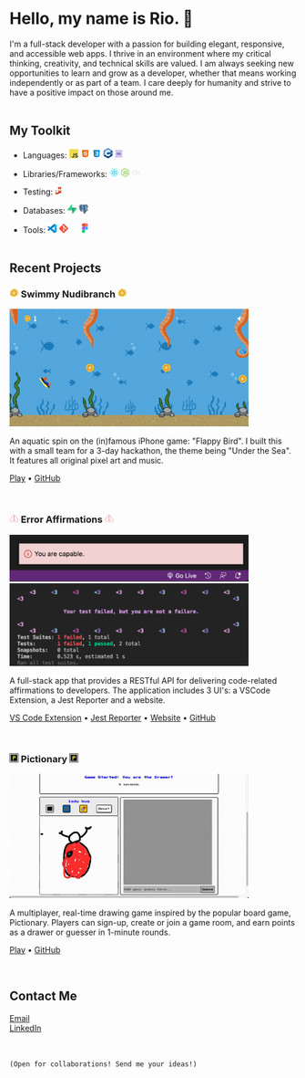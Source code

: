 # Hello, my name is Rio. 👋

I'm a full-stack developer with a passion for building elegant, responsive, and accessible web apps. I thrive in an environment where my critical thinking, creativity, and technical skills are valued. I am always seeking new opportunities to learn and grow as a developer, whether that means working independently or as part of a team. I care deeply for humanity and strive to have a positive impact on those around me. <br> <br>

## My Toolkit

-   Languages: <img src="https://github.com/rioredwards/rioredwards/blob/main/assets/Logos/JS_Logos/64px-JavaScript-logo.png" alt="JavaScript" width="16"/> <img src="https://github.com/rioredwards/rioredwards/blob/main/assets/Logos/HTML_Logos/icons8-html-5-48.png" alt="JavaScript" width="16"/> <img src="https://github.com/rioredwards/rioredwards/blob/main/assets/Logos/CSS_Logos/icons8-css3-48.png" alt="JavaScript" width="16"/> <img src="https://github.com/rioredwards/rioredwards/blob/main/assets/Logos/C++_Logos/ISO_C++_Logo.svg (2).png" alt="JavaScript" width="16"/> <img src="https://github.com/rioredwards/rioredwards/blob/main/assets/Logos/SQL_Icons/icons8-sql-96.png" alt="JavaScript" width="16"/>

-   Libraries/Frameworks: <img src="https://github.com/rioredwards/rioredwards/blob/main/assets/Logos/React_Logos/1174949_js_react js_logo_react_react native_icon.png" alt="JavaScript" width="16"/> <img src="https://github.com/rioredwards/rioredwards/blob/main/assets/Logos/NodeJS_Logos/node-js (2).png" alt="JavaScript" width="16"/> <img src="https://github.com/rioredwards/rioredwards/blob/main/assets/Logos/Express.js_logos/output-onlinepngtools.png" alt="JavaScript" width="16"/>

-   Testing: <img src="https://github.com/rioredwards/rioredwards/blob/main/assets/Logos/jest_Logos/jest-logo-svg-vector.svg" alt="JavaScript" width="12"/>
-   Databases: <img src="https://github.com/rioredwards/rioredwards/blob/main/assets/Logos/Supabase_logos/supabase-logo-icon.png" alt="JavaScript" width="16"/> <img src="https://github.com/rioredwards/rioredwards/blob/main/assets/Logos/PostgreSQL_Logos/PostgreSQL_logo.3colors.120x120.png" alt="JavaScript" width="16"/>
-   Tools: <img src="https://github.com/rioredwards/rioredwards/blob/main/assets/Logos/visual-studio-code_Logos/vscode.png" alt="JavaScript" width="16"/> <img src="https://github.com/rioredwards/rioredwards/blob/main/assets/Logos/Git_Logos/Git-Icon-1788C.png" alt="JavaScript" width="16"/> <img src="https://github.com/rioredwards/rioredwards/blob/main/assets/Logos/GitHub_Logos/github-mark-white.png" alt="JavaScript" width="16"/> <img src="https://github.com/rioredwards/rioredwards/blob/main/assets/Logos/Figma-Logos/Figma-Icon.svg" alt="JavaScript" width="11"/>
    <br> <br>

## Recent Projects

### <img src="https://github.com/rioredwards/rioredwards/blob/main/assets/Swimmy_Nudibranch_Images/starfish-coin.png" alt="JavaScript" width="16"/> Swimmy Nudibranch <img src="https://github.com/rioredwards/rioredwards/blob/main/assets/Swimmy_Nudibranch_Images/starfish-coin.png" alt="JavaScript" width="16"/>

<img src="https://github.com/rioredwards/rioredwards/blob/main/assets/Swimmy_Nudibranch_Images/Swimmy_Nudibranch.gif" alt="JavaScript" width="420"/>

An aquatic spin on the (in)famous iPhone game: "Flappy Bird". I built this with a small team for a 3-day
hackathon, the theme being "Under the Sea". It features all original pixel art and music.

[Play](https://swimmy-nudibranch.netlify.app/) •
[GitHub](https://github.com/Nervous-Nudibranchs/Swimmyy-Nudibranch)

 <br>

### <img src="https://github.com/rioredwards/rioredwards/blob/main/assets/Error_Affirmations_Images/pink-02 2 (1).png" alt="JavaScript" width="16"/> Error Affirmations <img src="https://github.com/rioredwards/rioredwards/blob/main/assets/Error_Affirmations_Images/pink-02 2 (1).png" alt="JavaScript" width="16"/>

<img src="https://github.com/rioredwards/rioredwards/blob/main/assets/Error_Affirmations_Images/notificationbar.png" alt="JavaScript" width="420"/>
<img src="https://github.com/rioredwards/rioredwards/blob/main/assets/Error_Affirmations_Images/Jest_Example_Default.png" alt="JavaScript" width="420"/>

A full-stack app that provides a RESTful API for delivering code-related affirmations to developers.
The application includes 3 UI's: a VSCode Extension, a Jest Reporter and a website.

[VS Code Extension](https://marketplace.visualstudio.com/items?itemName=VSCodeEmpaths.erroraffirmations) • [Jest Reporter](https://www.npmjs.com/package/error-affirmations) • [Website](https://error-affirmations.netlify.app/) •
[GitHub](https://github.com/orgs/VSCode-Empaths/repositories)

<br>

### <img src="https://github.com/rioredwards/rioredwards/blob/main/assets/Pictionary_Images/favicon.png" alt="JavaScript" width="16"/> Pictionary <img src="https://github.com/rioredwards/rioredwards/blob/main/assets/Pictionary_Images/favicon.png" alt="JavaScript" width="16"/>

<img src="https://github.com/rioredwards/rioredwards/blob/main/assets/Pictionary_Images/pictionary_demo.gif" alt="JavaScript" width="420"/>

A multiplayer, real-time drawing game inspired by the popular board game, Pictionary. Players can sign-up, create or join a game room, and earn points as a drawer or guesser in 1-minute rounds.

[Play](https://moody-pictionary.netlify.app/) •
[GitHub](https://github.com/themoodymarsupials/pictionary)

<br>

## Contact Me

[Email](rioredwards@gmail.com)  
[LinkedIn](linkedin.com/in/rio-edwards)

<br>

```(Open for collaborations! Send me your ideas!)```
